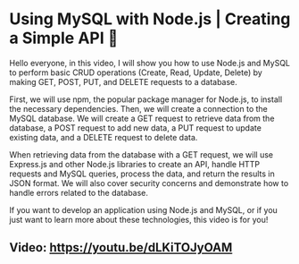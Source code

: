 # Using MySQL with Node.js | Creating a Simple API 🚀

Hello everyone, in this video, I will show you how to use Node.js and MySQL to perform basic CRUD operations (Create, Read, Update, Delete) by making GET, POST, PUT, and DELETE requests to a database.

First, we will use npm, the popular package manager for Node.js, to install the necessary dependencies. Then, we will create a connection to the MySQL database. We will create a GET request to retrieve data from the database, a POST request to add new data, a PUT request to update existing data, and a DELETE request to delete data.

When retrieving data from the database with a GET request, we will use Express.js and other Node.js libraries to create an API, handle HTTP requests and MySQL queries, process the data, and return the results in JSON format. We will also cover security concerns and demonstrate how to handle errors related to the database.

If you want to develop an application using Node.js and MySQL, or if you just want to learn more about these technologies, this video is for you!

## Video: <a href="https://youtu.be/dLKiTOJyOAM">https://youtu.be/dLKiTOJyOAM</a>
